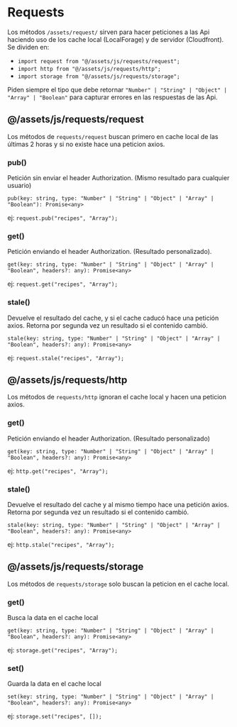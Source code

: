 # Requests
Los métodos `/assets/request/` sirven para hacer peticiones a las Api haciendo uso de los cache local (LocalForage) y de servidor (Cloudfront).
Se dividen en:
- `import request from "@/assets/js/requests/request";`
- `import http from "@/assets/js/requests/http";`
- `import storage from "@/assets/js/requests/storage";`

Piden siempre el tipo que debe retornar `"Number" | "String" | "Object" | "Array" | "Boolean"` para capturar errores en las respuestas de las Api.

## @/assets/js/requests/request
Los métodos de `requests/request` buscan primero en cache local de las últimas 2 horas y si no existe hace una peticion axios.

### pub()
Petición sin enviar el header Authorization. (Mismo resultado para cualquier usuario)
```
pub(key: string, type: "Number" | "String" | "Object" | "Array" | "Boolean"): Promise<any>
```
ej: `request.pub("recipes", "Array");`

### get()
Petición enviando el header Authorization. (Resultado personalizado).
```
get(key: string, type: "Number" | "String" | "Object" | "Array" | "Boolean", headers?: any): Promise<any>
```
ej: `request.get("recipes", "Array");`

### stale()
Devuelve el resultado del cache, y si el cache caducó hace una petición axios. Retorna por segunda vez un resultado si el contenido cambió.
```
stale(key: string, type: "Number" | "String" | "Object" | "Array" | "Boolean", headers?: any): Promise<any>
```
ej: `request.stale("recipes", "Array");`

## @/assets/js/requests/http
Los métodos de `requests/http` ignoran el cache local y hacen una peticion axios.

### get()
Petición enviando el header Authorization. (Resultado personalizado)
```
get(key: string, type: "Number" | "String" | "Object" | "Array" | "Boolean", headers?: any): Promise<any>
```
ej: `http.get("recipes", "Array");`

### stale()
Devuelve el resultado del cache y al mismo tiempo hace una petición axios. Retorna por segunda vez un resultado si el contenido cambió.
```
stale(key: string, type: "Number" | "String" | "Object" | "Array" | "Boolean", headers?: any): Promise<any>
```
ej: `http.stale("recipes", "Array");`

## @/assets/js/requests/storage
Los métodos de `requests/storage` solo buscan la peticion en el cache local.

### get()
Busca la data en el cache local
```
get(key: string, type: "Number" | "String" | "Object" | "Array" | "Boolean", headers?: any): Promise<any>
```
ej: `storage.get("recipes", "Array");`

### set()
Guarda la data en el cache local
```
set(key: string, type: "Number" | "String" | "Object" | "Array" | "Boolean", headers?: any): Promise<any>
```
ej: `storage.set("recipes", []);`
